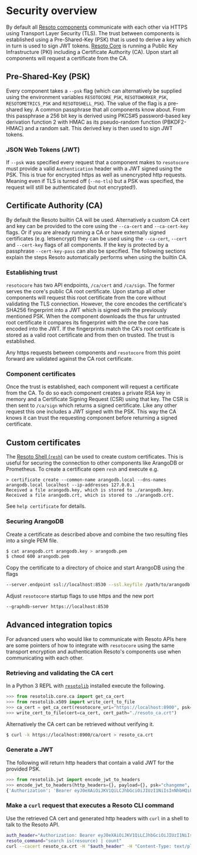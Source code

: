 # Security overview

By default all [Resoto components](components/index.md) communicate with each other via HTTPS using Transport Layer Security (TLS). The trust between components is established using a Pre-Shared-Key (PSK) that is used to derive a key which in turn is used to sign JWT tokens. [Resoto Core](components/core.md) is running a Public Key Infrastructure (PKI) including a Certificate Authority (CA). Upon start all components will request a certificate from the CA.

## Pre-Shared-Key (PSK)
Every component takes a `--psk` flag (which can alternatively be supplied using the environment variables `RESOTOCORE_PSK`, `RESOTOWORKER_PSK`, `RESOTOMETRICS_PSK` and `RESOTOSHELL_PSK`). The value of the flag is a pre-shared key. A common passphrase that all components know about. From this passphrase a 256 bit key is derived using PKCS#5 password-based key derivation function 2 with HMAC as its pseudo-random function (PBKDF2-HMAC) and a random salt. This derived key is then used to sign JWT tokens.

### JSON Web Tokens (JWT)
If `--psk` was specified every request that a component makes to `resotocore` must provide a valid `Authentication` header with a JWT signed using the PSK. This is true for encrypted https as well as unencrypted http requests. Meaning even if TLS is turned off (`--no-tls`) but a PSK was specified, the request will still be authenticated (but not encrypted!).

## Certificate Authority (CA)
By default the Resoto builtin CA will be used. Alternatively a custom CA cert and key can be provided to the core using the `--ca-cert` and `--ca-cert-key` flags. Or if you are already running a CA or have externally signed certificates (e.g. letsencrypt) they can be used using the `--ca-cert`, `--cert` and `--cert-key` flags of all components. If the key is protected by a passphrase `--cert-key-pass` can also be specified. The following sections explain the steps Resoto automatically performs when using the builtin CA.

### Establishing trust
`resotocore` has two API endpoints, `/ca/cert` and `/ca/sign`. The former serves the core's public CA root certificate. Upon startup all other components will request this root certificate from the core without validating the TLS connection. However, the core encodes the certificate's SHA256 fingerprint into a JWT which is signed with the previously mentioned PSK. When the component downloads the thus far untrusted root certificate it compares its fingerprint with the one the core has encoded into the JWT. If the fingerprints match the CA's root certificate is stored as a valid root certificate and from then on trusted. The trust is established.

Any https requests between components and `resotocore` from this point forward are validated against the CA root certificate.

### Component certificates
Once the trust is established, each component will request a certificate from the CA. To do so each component creates a private RSA key in memory and a Certificate Signing Request (CSR) using that key. The CSR is then sent to `/ca/sign` which returns a signed certificate. Like any other request this one includes a JWT signed with the PSK. This way the CA knows it can trust the requesting component before returning a signed certificate.


## Custom certificates
The [Resoto Shell (`resh`)](components/shell.md) can be used to create custom certificates. This is useful for securing the connection to other components like ArangoDB or Prometheus. To create a certificate open `resh` and execute e.g.
```
> certificate create --common-name arangodb.local --dns-names arangodb.local localhost --ip-addresses 127.0.0.1
Received a file arangodb.key, which is stored to ./arangodb.key.
Received a file arangodb.crt, which is stored to ./arangodb.crt.
```

See `help certificate` for details.


### Securing ArangoDB
Create a certificate as described above and combine the two resulting files into a single PEM file.
```bash
$ cat arangodb.crt arangodb.key > arangodb.pem
$ chmod 600 arangodb.pem
```

Copy the certificate to a directory of choice and start ArangoDB using the flags
```bash
--server.endpoint ssl://localhost:8530 --ssl.keyfile /path/to/arangodb.pem
```

Adjust `resotocore` startup flags to use https and the new port
```bash
--graphdb-server https://localhost:8530
```

## Advanced integration topics
For advanced users who would like to communicate with Resoto APIs here are some pointers of how to integrate with `resotocore` using the same transport encryption and authentication Resoto's components use when communicating with each other.

### Retrieving and validating the CA cert
In a Python 3 REPL with [`resotolib`](components/library.md) installed execute the following.
```python
>>> from resotolib.core.ca import get_ca_cert
>>> from resotolib.x509 import write_cert_to_file
>>> ca_cert = get_ca_cert(resotocore_uri="https://localhost:8900", psk="changeme")
>>> write_cert_to_file(cert=ca_cert, cert_path="./resoto_ca.crt")
```

Alternatively the CA cert can be retrieved without verifying it.
```bash
$ curl -k https://localhost:8900/ca/cert > resoto_ca.crt
```

### Generate a JWT
The following will return http headers that contain a valid JWT for the provided PSK.

```python
>>> from resotolib.jwt import encode_jwt_to_headers
>>> encode_jwt_to_headers(http_headers={}, payload={}, psk="changeme", expire_in=3600)
{'Authorization': 'Bearer eyJ0eXAiOiJKV1QiLCJhbGciOiJIUzI1NiIsInNhbHQiOiJuSVEzU3M5TGVNS1JHYUNQUEJxMnlBPT0ifQ.eyJleHAiOjE2NDkzNzI1MTR9.KXAmijfSsV-taO3890qJNzXKXng1u38eU6PTrDYTgVs'}
```


### Make a `curl` request that executes a Resoto CLI command
Use the retrieved CA cert and generated http headers with `curl` in a shell to talk to the Resoto API.

```bash
auth_header="Authorization: Bearer eyJ0eXAiOiJKV1QiLCJhbGciOiJIUzI1NiIsInNhbHQiOiJuSVEzU3M5TGVNS1JHYUNQUEJxMnlBPT0ifQ.eyJleHAiOjE2NDkzNzI1MTR9.KXAmijfSsV-taO3890qJNzXKXng1u38eU6PTrDYTgVs"
resoto_command="search is(resource) | count"
curl --cacert resoto_ca.crt -H "$auth_header" -H "Content-Type: text/plain" -H "Accept: application/json" -X POST -d "$resoto_command" https://localhost:8900/cli/execute
```
